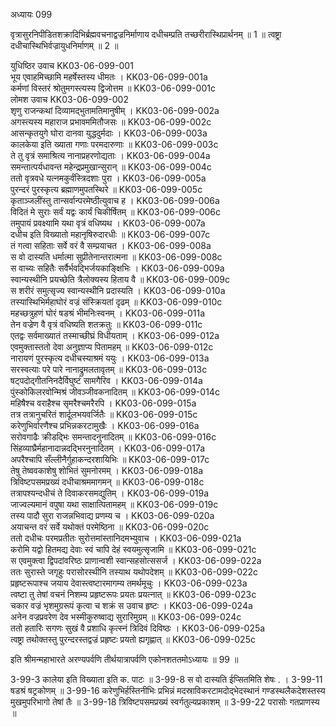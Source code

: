 अध्यायः 099

वृत्रासुरनिपीडितशक्रादिभिर्ब्रह्मवचनाद्वज्रनिर्माणाय दधीचम्प्रति तच्छरीरास्थिप्रार्थनम् ॥ 1 ॥ त्वष्ट्रा दधीचास्थिभिर्वज्रायुधनिर्माणम् ॥ 2 ॥

युधिष्ठिर उवाच	KK03-06-099-001  
भूय एवाहमिच्छामि महर्षेस्तस्य धीमतः ।	KK03-06-099-001a  
कर्मणां विस्तरं श्रोतुमगस्त्यस्य द्विजोत्तम ॥	KK03-06-099-001c  
लोमश उवाच	KK03-06-099-002  
शृणु राजन्कथां दिव्यामद्भुतामतिमानुषीम् ।	KK03-06-099-002a  
अगस्त्यस्य महाराज प्रभावममितौजसः ॥	KK03-06-099-002c  
आसन्कृतयुगे घोरा दानवा युद्धदुर्मदाः ।	KK03-06-099-003a  
कालकेया इति ख्याता गणाः परमदारुणाः ॥	KK03-06-099-003c  
ते तु वृत्रं समाश्रित्य नानाप्रहरणोद्यताः ।	KK03-06-099-004a  
समन्तात्पर्यधावन्त महेन्द्रप्रमुखान्सुरान् ॥	KK03-06-099-004c  
ततो वृत्रवधे यत्नमकुर्वंस्त्रिदशाः पुरा ।	KK03-06-099-005a  
पुरन्दरं पुरस्कृत्य ब्रह्माणमुपतस्थिरे ॥	KK03-06-099-005c  
कृताञ्जलींस्तु तान्सर्वान्परमेष्ठीत्युवाच ह ।	KK03-06-099-006a  
विदितं मे सुराः सर्वं यद्वः कार्यं चिकीर्षितम् ॥	KK03-06-099-006c  
तमुपायं प्रवक्ष्यामि यथा वृत्रं वधिष्यथ ।	KK03-06-099-007a  
दधीच इति विख्यातो महानृषिरुदारधीः ॥	KK03-06-099-007c  
तं गत्वा सहिताः सर्वे वरं वै सम्प्रयाचत ।	KK03-06-099-008a  
स वो दास्यति धर्मात्मा सुप्रीतेनान्तरात्मना ॥	KK03-06-099-008c  
स वाच्यः सहितैः सर्वैर्भवद्भिर्जयकाङ्क्षिभिः ।	KK03-06-099-009a  
स्वान्यस्थीनि प्रयच्छेति त्रैलोक्यस्य हिताय वै ॥	KK03-06-099-009c  
स शरीरं समुत्सृज्य स्वान्यस्थीनि प्रदास्यति ।	KK03-06-099-010a  
तस्यास्थिभिर्महाघोरं वज्रं संस्क्रियतां दृढम् ॥	KK03-06-099-010c  
महच्छत्रुहणं घोरं षडश्रं भीमनिःस्वनम् ।	KK03-06-099-011a  
तेन वज्रेण वै वृत्रं वधिष्यति शतक्रतुः ॥	KK03-06-099-011c  
एतद्वः सर्वमाख्यातं तस्माच्छीघ्रं विधीयताम् ।	KK03-06-099-012a  
एवमुक्तास्ततो देवा अनुज्ञाप्य पितामहम् ॥	KK03-06-099-012c  
नारायणं पुरस्कृत्य दधीचस्याश्रमं ययुः ।	KK03-06-099-013a  
सरस्वत्याः परे पारे नानाद्रुमलतावृतम् ॥	KK03-06-099-013c  
षट्पदोद्गीतनिनदैर्विघुष्टं सामगैरिव ।	KK03-06-099-014a  
पुंस्कोकिलरवोन्मिश्रं जीवञ्जीवकनादितम् ॥	KK03-06-099-014c  
महिषैश्च वराहैश्च सृमरैश्चमरैरपि ।	KK03-06-099-015a  
तत्र तत्रानुचरितं शार्दूलभयवर्जितैः ॥	KK03-06-099-015c  
करेणुभिर्वारणैश्च प्रभिन्नकरटामुखैः ।	KK03-06-099-016a  
सरोवगाढैः क्रीडद्भिः समन्तादनुनादितम् ॥	KK03-06-099-016c  
सिंहव्याघ्रैर्महानादान्नदद्भिरनुनादितम् ।	KK03-06-099-017a  
अपरैश्चापि सँल्लीनैर्गुहाकन्दरशायिभिः ॥	KK03-06-099-017c  
तेषु तेष्ववकाशेषु शोभितं सुमनोरमम् ।	KK03-06-099-018a  
त्रिविष्टपसमप्रख्यं दधीचाश्रममागमन् ॥	KK03-06-099-018c  
तत्रापश्यन्दधीचं ते दिवाकरसमद्युतिम् ।	KK03-06-099-019a  
जाज्वल्यमानं वपुषा यथा साक्षात्पितामहम् ॥	KK03-06-099-019c  
तस्य पादौ सुरा राजन्नभिवाद्य प्रणम्य च ।	KK03-06-099-020a  
अयाचन्त वरं सर्वे यथोक्तं परमेष्ठिना ॥	KK03-06-099-020c  
ततो दधीचः परमप्रतीतः सुरोत्तमांस्तानिदमभ्युवाच ।	KK03-06-099-021a  
करोमि यद्वो हितमद्य देवाः स्वं चापि देहं स्वयमुत्सृजामि ॥	KK03-06-099-021c  
स एवमुक्त्वा द्विपदांवरिष्ठः प्राणान्वशी स्वान्सहसोत्ससर्ज ।	KK03-06-099-022a  
ततः सुरास्ते जगृहुः परासोरस्थीनि तस्याथ यथोपदेशम् ॥	KK03-06-099-022c  
प्रहृष्टरूपाश्च जयाय देवास्त्वष्टारमागम्य तमर्थमूचुः ।	KK03-06-099-023a  
त्वष्टा तु तेषां वचनं निशम्य प्रहृष्टरूपः प्रयतः प्रयत्नात् ॥	KK03-06-099-023c  
चकार वज्रं भृशमुग्ररूपं कृत्वा च शक्रं स उवाच हृष्टः ।	KK03-06-099-024a  
अनेन वज्रप्रवरेण देव भस्मीकुरुष्वाद्य सुरारिमुग्रम् ॥	KK03-06-099-024c  
ततो हतारिः सगणः सुखं वै प्रशाधि कृत्स्नं त्रिदिवं दिविष्ठः ।	KK03-06-099-025a  
त्वष्ट्रा तथोक्तस्तु पुरन्दरस्तद्वज्रं प्रहृष्टः प्रयतो ह्यगृह्णात् ॥	KK03-06-099-025c  

इति श्रीमन्महाभारते अरण्यपर्वणि तीर्थयात्रापर्वणि एकोनशततमोऽध्यायः ॥ 99 ॥

3-99-3 कालेया इति विख्याता इति क. पाटः ॥ 3-99-8 स वो दास्यति ईप्सितमिति शेषः . । 3-99-11 षडश्रं षट्रकोणम् ॥ 3-99-16 करेणुभिर्हस्तिनीभिः प्रभिन्नं मदस्राविकरटामदोद्भेदस्थानं गण्डस्थलैकदेशस्तस्य मुखमुपरिभागो तेषां तैः ॥ 3-99-18 त्रिविष्टपसमप्रख्यं स्वर्गतुल्यप्रकाशम् ॥ 3-99-22 परासोः गतप्राणस्य ॥
